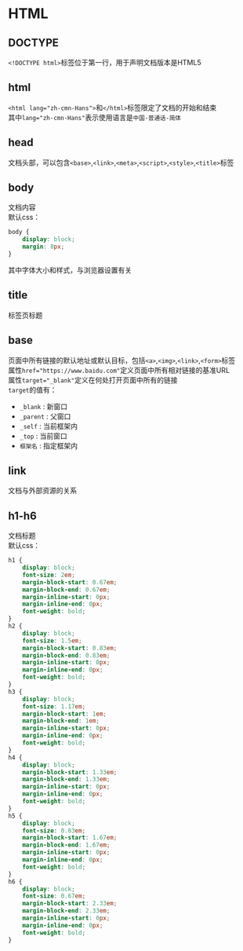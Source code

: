 # HTML

## DOCTYPE
`<!DOCTYPE html>`标签位于第一行，用于声明文档版本是HTML5

## html
`<html lang="zh-cmn-Hans">`和`</html>`标签限定了文档的开始和结束  
其中`lang="zh-cmn-Hans"`表示使用语言是`中国-普通话-简体`

## head
文档头部，可以包含`<base>`,`<link>`,`<meta>`,`<script>`,`<style>`,`<title>`标签

## body
文档内容  
默认css：
```css
body {
    display: block;
    margin: 8px;
}
```
其中字体大小和样式，与浏览器设置有关

## title
标签页标题

## base
页面中所有链接的默认地址或默认目标，包括`<a>`,`<img>`,`<link>`,`<form>`标签  
属性`href="https://www.baidu.com"`定义页面中所有相对链接的基准URL  
属性`target="_blank"`定义在何处打开页面中所有的链接  
`target`的值有：
- `_blank` : 新窗口
- `_parent` : 父窗口
- `_self` : 当前框架内
- `_top` : 当前窗口
- `框架名` : 指定框架内

## link
文档与外部资源的关系  


## h1-h6
文档标题  
默认css：
```css
h1 {
    display: block;
    font-size: 2em;
    margin-block-start: 0.67em;
    margin-block-end: 0.67em;
    margin-inline-start: 0px;
    margin-inline-end: 0px;
    font-weight: bold;
}
h2 {
    display: block;
    font-size: 1.5em;
    margin-block-start: 0.83em;
    margin-block-end: 0.83em;
    margin-inline-start: 0px;
    margin-inline-end: 0px;
    font-weight: bold;
}
h3 {
    display: block;
    font-size: 1.17em;
    margin-block-start: 1em;
    margin-block-end: 1em;
    margin-inline-start: 0px;
    margin-inline-end: 0px;
    font-weight: bold;
}
h4 {
    display: block;
    margin-block-start: 1.33em;
    margin-block-end: 1.33em;
    margin-inline-start: 0px;
    margin-inline-end: 0px;
    font-weight: bold;
}
h5 {
    display: block;
    font-size: 0.83em;
    margin-block-start: 1.67em;
    margin-block-end: 1.67em;
    margin-inline-start: 0px;
    margin-inline-end: 0px;
    font-weight: bold;
}
h6 {
    display: block;
    font-size: 0.67em;
    margin-block-start: 2.33em;
    margin-block-end: 2.33em;
    margin-inline-start: 0px;
    margin-inline-end: 0px;
    font-weight: bold;
}
```

## 